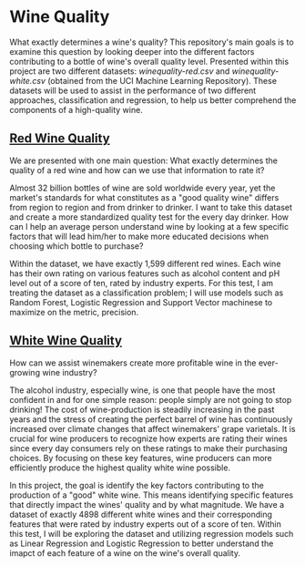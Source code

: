 # Wine Quality
What exactly determines a wine's quality? This repository's main goals is to examine this question by looking deeper into the different factors contributing to a bottle of wine's overall quality level. Presented within this project are two different datasets: *winequality-red.csv* and *winequality-white.csv* (obtained from the UCI Machine Learning Repository). These datasets will be used to assist in the performance of two different approaches, classification and regression, to help us better comprehend the components of a high-quality wine.

## [Red Wine Quality](red-wine/md-files/1.red-wine-exploratory-data-analysis.md)
We are presented with one main question: What exactly determines the quality of a red wine and how can we use that information to rate it? 

Almost 32 billion bottles of wine are sold worldwide every year, yet the market's standards for what constitutes as a "good quality wine" differs from region to region and from drinker to drinker. I want to take this dataset and create a more standardized quality test for the every day drinker. How can I help an average person understand wine by looking at a few specific factors that will lead him/her to make more educated decisions when choosing which bottle to purchase?

Within the dataset, we have exactly 1,599 different red wines. Each wine has their own rating on various features such as alcohol content and pH level out of a score of ten, rated by industry experts. For this test, I am treating the dataset as a classification problem; I will use models such as Random Forest, Logistic Regression and Support Vector machinese to maximize on the metric, precision. 

## [White Wine Quality](white-wine/md-files/white-wine-quality.md)
How can we assist winemakers create more profitable wine in the ever-growing wine industry? 

The alcohol industry, especially wine, is one that people have the most confident in and for one simple reason: people simply are not going to stop drinking! The cost of wine-production is steadily increasing in the past years and the stress of creating the perfect barrel of wine has continuously increased over climate changes that affect winemakers' grape varietals. It is crucial for wine producers to recognize how experts are rating their wines since every day consumers rely on these ratings to make their purchasing choices. By focusing on these key features, wine producers can more efficiently produce the highest quality white wine possible.   

In this project, the goal is identify the key factors contributing to the production of a "good" white wine. This means identifying specific features that directly impact the wines' quality and by what magnitude. We have a dataset of exactly 4898 different white wines and their corresponding features that were rated by industry experts out of a score of ten. Within this test, I will be exploring the dataset and utilizing regression models such as Linear Regression and Logistic Regression to better understand the imapct of each feature of a wine on the wine's overall quality.
